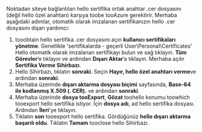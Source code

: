 Noktadan siteye bağlantıları hello sertifika ortak anahtar .cer dosyasını (değil hello özel anahtarı) karşıya toobe tooAzure gerektirir. Merhaba aşağıdaki adımlar, otomatik olarak imzalanan sertifikanızın hello .cer dosyasını dışarı yardımcı:

1. tooobtain hello sertifika .cer dosyasını açın **kullanıcı sertifikaları yönetme**. Genellikle 'sertifikalarda - geçerli User\Personal\Certificates' Hello otomatik olarak imzalanan sertifikayı bulun ve sağ tıklayın. **Tüm Görevler**’e tıklayın ve ardından **Dışarı Aktar**’a tıklayın. Merhaba açılır **Sertifika Verme Sihirbazı**.
2. Hello Sihirbazı, tıklatın **sonraki**. Seçin **Hayır, hello özel anahtarı verme**ve ardından **sonraki**.
3. Merhaba üzerinde **dışarı aktarma dosyası biçimi** sayfasında, **Base-64 ile kodlanmış X.509 (. CER).** ve ardından **sonraki**. 
4. Merhaba üzerinde **dosya tooExport**, **Gözat** toohello konumu toowhich tooexport hello sertifika istiyor. İçin **dosya adı**, ad hello sertifika dosyası. Ardından **İleri**'ye tıklayın.
5. Tıklatın **son** tooexport hello sertifika. Gördüğünüz **hello dışarı aktarma başarılı oldu**. Tıklatın **Tamam** tooclose hello Sihirbazı.
